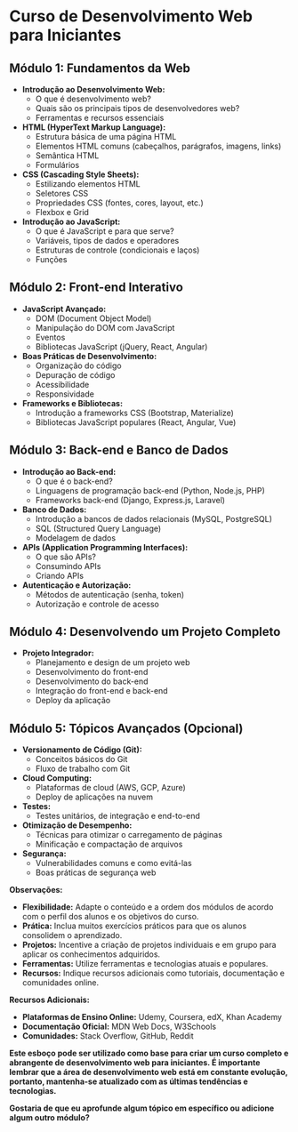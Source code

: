 #  Curso de Desenvolvimento Web para Iniciantes

## Módulo 1: Fundamentos da Web

* **Introdução ao Desenvolvimento Web:**
    * O que é desenvolvimento web?
    * Quais são os principais tipos de desenvolvedores web?
    * Ferramentas e recursos essenciais
* **HTML (HyperText Markup Language):**
    * Estrutura básica de uma página HTML
    * Elementos HTML comuns (cabeçalhos, parágrafos, imagens, links)
    * Semântica HTML
    * Formulários
* **CSS (Cascading Style Sheets):**
    * Estilizando elementos HTML
    * Seletores CSS
    * Propriedades CSS (fontes, cores, layout, etc.)
    * Flexbox e Grid
* **Introdução ao JavaScript:**
    * O que é JavaScript e para que serve?
    * Variáveis, tipos de dados e operadores
    * Estruturas de controle (condicionais e laços)
    * Funções

## Módulo 2: Front-end Interativo

* **JavaScript Avançado:**
    * DOM (Document Object Model)
    * Manipulação do DOM com JavaScript
    * Eventos
    * Bibliotecas JavaScript (jQuery, React, Angular)
* **Boas Práticas de Desenvolvimento:**
    * Organização do código
    * Depuração de código
    * Acessibilidade
    * Responsividade
* **Frameworks e Bibliotecas:**
    * Introdução a frameworks CSS (Bootstrap, Materialize)
    * Bibliotecas JavaScript populares (React, Angular, Vue)

## Módulo 3: Back-end e Banco de Dados

* **Introdução ao Back-end:**
    * O que é o back-end?
    * Linguagens de programação back-end (Python, Node.js, PHP)
    * Frameworks back-end (Django, Express.js, Laravel)
* **Banco de Dados:**
    * Introdução a bancos de dados relacionais (MySQL, PostgreSQL)
    * SQL (Structured Query Language)
    * Modelagem de dados
* **APIs (Application Programming Interfaces):**
    * O que são APIs?
    * Consumindo APIs
    * Criando APIs
* **Autenticação e Autorização:**
    * Métodos de autenticação (senha, token)
    * Autorização e controle de acesso

## Módulo 4: Desenvolvendo um Projeto Completo

* **Projeto Integrador:**
    * Planejamento e design de um projeto web
    * Desenvolvimento do front-end
    * Desenvolvimento do back-end
    * Integração do front-end e back-end
    * Deploy da aplicação

## Módulo 5: Tópicos Avançados (Opcional)

* **Versionamento de Código (Git):**
    * Conceitos básicos do Git
    * Fluxo de trabalho com Git
* **Cloud Computing:**
    * Plataformas de cloud (AWS, GCP, Azure)
    * Deploy de aplicações na nuvem
* **Testes:**
    * Testes unitários, de integração e end-to-end
* **Otimização de Desempenho:**
    * Técnicas para otimizar o carregamento de páginas
    * Minificação e compactação de arquivos
* **Segurança:**
    * Vulnerabilidades comuns e como evitá-las
    * Boas práticas de segurança web

**Observações:**

* **Flexibilidade:** Adapte o conteúdo e a ordem dos módulos de acordo com o perfil dos alunos e os objetivos do curso.
* **Prática:** Inclua muitos exercícios práticos para que os alunos consolidem o aprendizado.
* **Projetos:** Incentive a criação de projetos individuais e em grupo para aplicar os conhecimentos adquiridos.
* **Ferramentas:** Utilize ferramentas e tecnologias atuais e populares.
* **Recursos:** Indique recursos adicionais como tutoriais, documentação e comunidades online.

**Recursos Adicionais:**

* **Plataformas de Ensino Online:** Udemy, Coursera, edX, Khan Academy
* **Documentação Oficial:** MDN Web Docs, W3Schools
* **Comunidades:** Stack Overflow, GitHub, Reddit

**Este esboço pode ser utilizado como base para criar um curso completo e abrangente de desenvolvimento web para iniciantes. É importante lembrar que a área de desenvolvimento web está em constante evolução, portanto, mantenha-se atualizado com as últimas tendências e tecnologias.**

**Gostaria de que eu aprofunde algum tópico em específico ou adicione algum outro módulo?**
